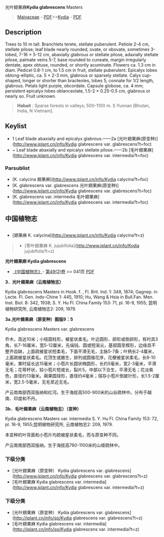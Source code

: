 光叶翅果麻**Kydia glabrescens** Masters

> [Malvaceae](http://www.iplant.cn/info/Malvaceae?t=foc) - [PDF](http://www.iplant.cn/foc/pdf/Malvaceae.pdf)>>[Kydia](http://www.iplant.cn/info/Kydia?t=foc) - [PDF](http://www.iplant.cn/foc/pdf/Kydia.pdf)

## Description

Trees to 10 m tall. Branchlets terete, stellate puberulent. Petiole 2-4 cm, stellate pilose; leaf blade nearly rounded, ovate, or obovate, sometimes 3-lobed, 7-16 × 5-12 cm, abaxially glabrous or stellate pilose, adaxially stellate pilose, palmate veins 5-7, base rounded to cuneate, margin irregularly dentate, apex obtuse, rounded, or shortly acuminate. Flowers ca. 1.3 cm in diam. Pedicel 0.8-1 cm, to 1.5 cm in fruit, stellate puberulent. Epicalyx lobes oblong-elliptic, ca. 5 × 2-3 mm, glabrous or sparsely stellate. Calyx cup-shaped, longer or shorter than bracteoles, lobes 5, connate for 1/2 length, glabrous. Petals light purple, obcordate. Capsule globose, ca. 4 mm; persistent epicalyx lobes oblanceolate, 1.5-2 × 0.25-0.5 cm, glabrous or nearly so. Fruit unknown.

> **Habait** : 
> Sparse forests in valleys; 500-1100 m. S Yunnan [Bhutan, India, N Vietnam].

## Keylist

* 1 Leaf blade abaxially and epicalyx glabrous.——2a [光叶翅果麻(原变种)](http://www.iplant.cn/info/Kydia glabrescens var. glabrescens?t=foc)
* ~ Leaf blade abaxially and epicalyx stellate pilose.——2b [毛叶翅果麻](http://www.iplant.cn/info/Kydia glabrescens var. intermedia?t=foc)

### Parsublist

* [K.  calycina  翅果麻](http://www.iplant.cn/info/Kydia calycina?t=foc)
* [K.  glabrescens var. glabrescens  光叶翅果麻(原变种)](http://www.iplant.cn/info/Kydia glabrescens var. glabrescens?t=foc)
* [K.  glabrescens var. intermedia  毛叶翅果麻](http://www.iplant.cn/info/Kydia glabrescens var. intermedia?t=foc)

## 中国植物志

## 
* [翅果麻  K.  calycina](http://www.iplant.cn/info/Kydia calycina?t=z)
> * [枣叶翅果麻  K.  jujubifolia](http://www.iplant.cn/info/Kydia jujubifolia?t=z)

**光叶翅果麻 Kydia glabrescens**

* [《中国植物志》](http://www.iplant.cn/frps)- [第49(2)卷](http://www.iplant.cn/frps/vol/49(2)) >> 041页 [PDF](http://www.iplant.cn/frps/pdf/49(2)/041.PDF)

**3．光叶翅果麻（云南植物志）**

Kydia glabrescens Masters in Hook. f. , Fl. Brit. Ind. 1: 348, 1874; Gagnep. in Lecte. Fl. Gen. Indo-Chine 1: 445, 1910; Hu, Wang & Hsia in Bull.Fan. Men. Inst. Biol. 8: 342, 1938; S. Y. Hu Fl. China Family 153: 71, pl. 16-9, 1955; 昆明植物研究所, 云南植物志2: 209, 1979.

**3a.光叶翅果麻（原变种）图版9：5**

Kydia glabrescens Masters var. glabrescens

乔木，高达10米；小枝圆柱形，被星状柔毛。叶近圆形、卵形或倒卵形，有时具3角，长7-16厘米，宽5-12厘米，先端钝、圆或短渐尖，基部圆至楔形，边缘具不整齐齿缺，上面疏被星状短柔毛，下面平滑无毛，主脉5-7条；叶柄长2-4厘米，上面疏被星状柔毛。花顶生或腋生，排列成圆锥花序，花梗被星状柔毛，长8-10毫米，果时延长达15毫米；小苞片长圆状椭圆形，长约5毫米，宽2-3毫米，平滑无毛；花萼杯状，较小苞片短或长，裂片5，中部以下合生，平滑无毛；花淡紫色，直径约13毫米。蒴果圆球形，直径约4毫米；宿存小苞片倒披针形，长1.5-2厘米，宽2.5-5毫米，无毛至近无毛。

产云南南部西双版纳和红河。生于海拔高500-900米的山谷疏林中。分布于越南、印度和不丹。

**3b．毛叶翅果麻（云南植物志）（变种）**

Kydia glabrescens Masters var. intermedia S. Y. Hu Fl. China Family 153: 72, pl. 16-9, 1955;昆明植物研究所, 云南植物志2: 209, 1979.

本变种的叶背面和小苞片均疏被星状柔毛，而与原变种不同。

产云南南部西双版纳。生于海拔高760-1100米的山坡疏林中。

### 下级分类
* [光叶翅果麻（原变种）  Kydia glabrescens var. glabrescens](http://www.iplant.cn/info/Kydia glabrescens var. glabrescens?t=z)
* [毛叶翅果麻  Kydia glabrescens var. intermedia](http://www.iplant.cn/info/Kydia glabrescens var. intermedia?t=z)

### 下级分类
* [光叶翅果麻（原变种）  Kydia glabrescens var. glabrescens](http://iplant.cn/info/sp/Kydia glabrescens var. glabrescens?t=z)
* [毛叶翅果麻  Kydia glabrescens var. intermedia](http://iplant.cn/info/sp/Kydia glabrescens var. intermedia?t=z)
